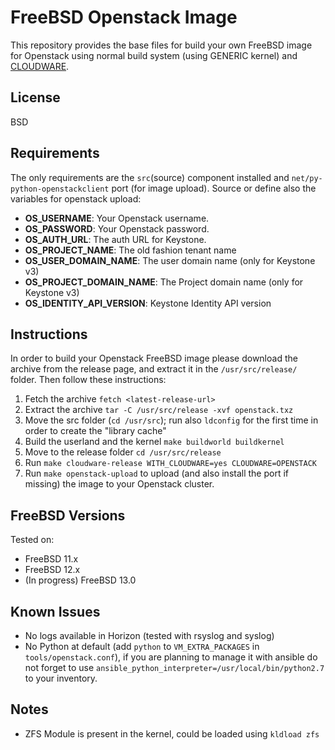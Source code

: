 # FreeBSD Openstack Image

This repository provides the base files for build your own FreeBSD image for Openstack using normal build system (using GENERIC kernel) and [CLOUDWARE](https://www.freebsd.org/cgi/man.cgi?release(7)).

## License

BSD

## Requirements

The only requirements are the ```src```(source) component installed and ```net/py-python-openstackclient``` port (for image upload).
Source or define also the variables for openstack upload:

* **OS_USERNAME**: Your Openstack username.
* **OS_PASSWORD**: Your Openstack password.
* **OS_AUTH_URL**: The auth URL for Keystone.
* **OS_PROJECT_NAME**: The old fashion tenant name
* **OS_USER_DOMAIN_NAME**: The user domain name (only for Keystone v3)
* **OS_PROJECT_DOMAIN_NAME**: The Project domain name (only for Keystone v3)
* **OS_IDENTITY_API_VERSION**: Keystone Identity API version

## Instructions

In order to build your Openstack FreeBSD image please download the archive from the release page, and extract it in the ```/usr/src/release/``` folder. Then follow these instructions:

1. Fetch the archive ```fetch <latest-release-url>```
2. Extract the archive ```tar -C /usr/src/release -xvf openstack.txz```
3. Move the src folder (```cd /usr/src```); run also ```ldconfig``` for the first time in order to create the "library cache"
4. Build the userland and the kernel ```make buildworld buildkernel```
5. Move to the release folder ```cd /usr/src/release```
6. Run ```make cloudware-release WITH_CLOUDWARE=yes CLOUDWARE=OPENSTACK```
7. Run ```make openstack-upload``` to upload (and also install the port if missing) the image to your Openstack cluster.

## FreeBSD Versions

Tested on:

* FreeBSD 11.x
* FreeBSD 12.x
* (In progress) FreeBSD 13.0

## Known Issues

* No logs available in Horizon (tested with rsyslog and syslog)
* No Python at default (add ```python``` to ```VM_EXTRA_PACKAGES``` in ```tools/openstack.conf```), if you are planning to manage it with ansible do not forget to use ```ansible_python_interpreter=/usr/local/bin/python2.7``` to your inventory.

## Notes

* ZFS Module is present in the kernel, could be loaded using ```kldload zfs```
